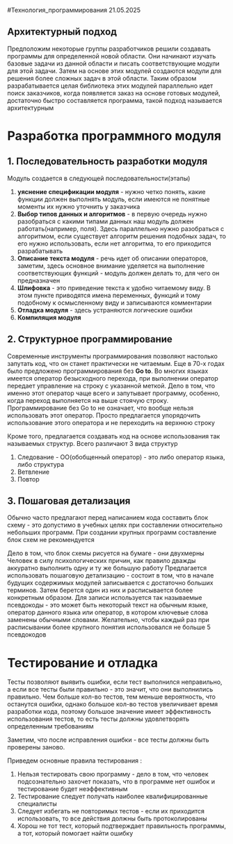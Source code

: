 #Технология_программирования 
21.05.2025
## Архитектурный подход 
Предположим некоторые группы разработчиков решили создавать программы для определенной новой области. Они начинают изучать базовые задачи из данной области и писать соответствующие модули для этой задачи. Затем на основе этих модулей создаются модули для решения более сложных задач в этой области. Таким образом разрабатывается целая библиотека этих модулей параллельно идет поиск заказчиков, когда появляется заказ на основе готовых модулей, достаточно быстро составляется программа, такой подход называется архитектурным

# Разработка программного модуля 
## 1.  Последовательность разработки модуля 
Модуль создается в следующей последовательности(этапы)
1) **уяснение спецификации модуля** - нужно четко понять, какие функции должен выполнять модуль, если имеются не понятные моменты их нужно уточнить у заказчика
2) **Выбор типов данных и алгоритмов** - в первую очередь нужно разобраться с какими типами данных наш модуль должен работать(например, поля). Здесь параллельно нужно разобраться с алгоритмом, если существует алгоритм решения подобных задач, то его нужно использовать, если нет алгоритма, то его приходится разрабатывать
3) **Описание текста модуля** - речь идет об описании операторов, заметим, здесь основное внимание уделяется на выполнение соответствующих функций - модуль должен делать то, для чего он предназначен
4) **Шлифовка** - это приведение текста к удобно читаемому виду. В этом пункте приводятся имена переменных, функций и тому подобному к осмысленному виду и записываются комментарии
5) **Отладка модуля** - здесь устраняются логические ошибки 
6) **Компиляция модуля** 
## 2. Структурное программирование
Современные инструменты программирования позволяют настолько запутать код, что он станет практически не читаемым. Еще в 70-х годах было предложено программирования без **Go to**. Во многих языках имеется оператор безысходного перехода, при выполнении оператор передает управление на строку с указанной меткой. Дело в том, что именно этот оператор чаще всего и запутывает программу, особенно, когда переход выполняется на выше стоячую строку. Программирование без Go to не означает, что вообще нельзя использовать этот оператор. Просто предлагается упорядочить использование этого оператора и не переходить на верхнюю строку 

Кроме того, предлагается создавать код на основе использования так называемых структур. Всего различают 3 вида структур
1) Следование - ОО(обобщенный оператор) - это либо оператор языка, либо структура
2) Ветвление
3) Повтор 

## 3. Пошаговая детализация 
Обычно часто предлагают перед написанием кода составить блок схему - это допустимо в учебных целях при составлении относительно небольших программ. При создании крупных программ составление блок схем не рекомендуется 

Дело в том, что блок схемы рисуется на бумаге - они двухмерны
Человек в силу психологических причин, как правило дважды аккуратно выполнить одну и ту же большую работу 
Предлагается использовать пошаговую детализацию - состоит в том, что в начале будущих содержимых модулей записывается с достаточно больших терминов. Затем берется один из них и расписывается более конкретным образом. Для записи используется так называемые псевдокоды - это может быть некоторый текст на обычным языке, оператор данного языка или оператор, в котором ключевые слова заменены обычными словами. Желательно, чтобы каждый раз при расписывании более крупного понятия использовался не больше 5 псевдокодов 
# Тестирование и отладка 
Тесты позволяют выявить ошибки, если тест выполнился неправильно, а если все тесты были правильно - это значит, что они выполнились правильно. Чем больше кол-во тестов, тем меньше вероятность, что останутся ошибки, однако большое кол-во тестов увеличивает время разработки кода,  поэтому большое значение имеет  эффективность использования тестов, то есть тесты должны удовлетворять определенным требованиям 

Заметим, что после исправления ошибки - все тесты должны быть проверены заново. 

Приведем основные правила тестирования :
1) Нельзя тестировать свою программу - дело в том, что человек подсознательно захочет показать, что в программе нет ошибок и тестирование будет неэффективным 
2) Тестирование следует получать наиболее квалифицированные специалисты 
3) Следует избегать не повторимых тестов - если их приходится использовать,  то все действия должны быть протоколированы 
4) Хорош не тот тест, который подтверждает правильность программы, а тот, который помогает найти ошибку